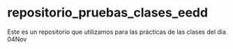 # repositorio_pruebas_clases_eedd
Este es un repositorio que utilizamos para las prácticas de las clases del dia 04Nov
